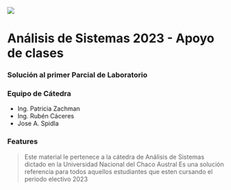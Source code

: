 ![](https://uncaus.edu.ar/images/isologo-uncaus-transparente500.png)

# Análisis de Sistemas 2023 - Apoyo de clases
### Solución al primer Parcial de Laboratorio

### Equipo de Cátedra
- Ing. Patricia Zachman
- Ing. Rubén Cáceres
- Jose A. Spidla

### Features

> Este material le pertenece a la cátedra de Análisis de Sistemas dictado en la Universidad Nacional del Chaco Austral
> Es una solución referencia para todos aquellos estudiantes que esten cursando el periodo electivo 2023

